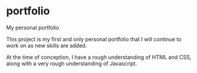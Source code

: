 # portfolio
My personal portfolio

This project is my first and only personal portfolio that I will continue to work on as new skills are added.

At the time of conception, I have a rough understanding of HTML and CSS, along with a very rough understanding of Javascript.